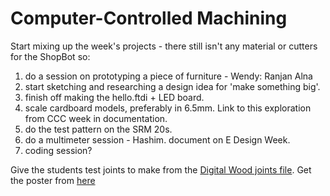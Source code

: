 # Computer-Controlled Machining


Start mixing up the week's projects - there still isn't any material or cutters for the ShopBot so:

1. do a session on prototyping a piece of furniture - Wendy: Ranjan Alna
2. start sketching and researching a design idea for 'make something big'.
3. finish off making the hello.ftdi + LED board.
4. scale cardboard models, preferably in 6.5mm. Link to this exploration from CCC week in documentation.
5. do the test pattern on the SRM 20s.
6. do a multimeter session - Hashim. document on E Design Week.
7. coding session?



Give the students test joints to make from the [Digital Wood joints file](http://www.flexiblestream.org/project/50-digital-wood-joints). Get the poster from [here](http://www.instructables.com/id/50-Digital-Joints-poster-visual-reference/) 